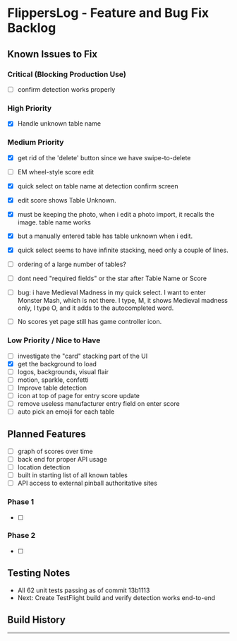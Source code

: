 # FlippersLog - Feature and Bug Fix Backlog

## Known Issues to Fix

### Critical (Blocking Production Use)
- [ ] confirm detection works properly

### High Priority
- [x] Handle unknown table name 

### Medium Priority
- [x] get rid of the 'delete' button since we have swipe-to-delete
- [ ] EM wheel-style score edit
- [x] quick select on table name at detection confirm screen
- [x] edit score shows Table Unknown. 
- [x] must be keeping the photo, when i edit a photo import, it recalls the image. table name works
- [x] but a manually entered table has table unknown when i edit.  
- [x] quick select seems to have infinite stacking, need only a couple of lines. 
- [ ] ordering of a large number of tables? 
- [ ] dont need "required fields" or the star after Table Name or Score
- [ ] bug: i have Medieval Madness in my quick select. I want to enter Monster Mash, which is not there. I type, M, it shows Medieval madness only, I type O, and it adds to the autocompleted word. 
- [ ] No scores yet page still has game controller icon. 


### Low Priority / Nice to Have
- [ ] investigate the "card" stacking part of the UI
- [x] get the background to load
- [ ] logos, backgrounds, visual flair
- [ ] motion, sparkle, confetti
- [ ] Improve table detection
- [ ] icon at top of page for entry score update
- [ ] remove useless manufacturer entry field on enter score
- [ ] auto pick an emojii for each table

## Planned Features
- [ ] graph of scores over time
- [ ] back end for proper API usage
- [ ] location detection
- [ ] built in starting list of all known tables
- [ ] API access to external pinball authoritative sites

### Phase 1
- [ ]

### Phase 2
- [ ]

## Testing Notes
- All 62 unit tests passing as of commit 13b1113
- Next: Create TestFlight build and verify detection works end-to-end

## Build History

---

